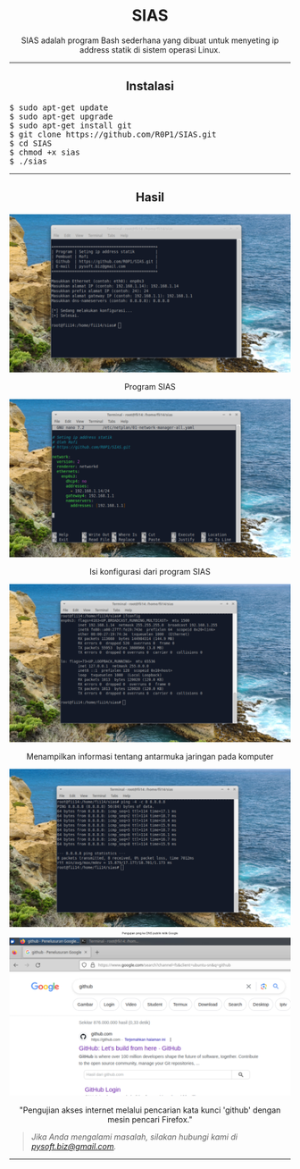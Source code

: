 <h1 align="center">SIAS</h1>
<p align="center">SIAS adalah program Bash sederhana yang dibuat untuk menyeting ip address statik di sistem operasi Linux.</p>
<hr>
<h2 align="center">Instalasi</h2>
<pre>
$ sudo apt-get update
$ sudo apt-get upgrade
$ sudo apt-get install git
$ git clone https://github.com/R0P1/SIAS.git
$ cd SIAS
$ chmod +x sias
$ ./sias
</pre>
<hr>
<h2 align="center">Hasil</h2>
<img src="https://github.com/R0P1/sias/blob/main/gambar/g1.jpg" />
<p align="center">Program SIAS</p>
<img src="https://github.com/R0P1/sias/blob/main/gambar/g2.jpg" />
<p align="center">Isi konfigurasi dari program SIAS</p>
<img src="https://github.com/R0P1/sias/blob/main/gambar/g3.jpg" />
<p align="center">Menampilkan informasi tentang antarmuka jaringan pada komputer</p>
<img src="https://github.com/R0P1/sias/blob/main/gambar/g4.jpg" />
<p style="font-size: 5px;" align="center">Pengujian ping ke DNS publik milik Google</p>
<img src="https://github.com/R0P1/sias/blob/main/gambar/g5.jpg" />
<p align="center">"Pengujian akses internet melalui pencarian kata kunci 'github' dengan mesin pencari Firefox."</p>
<blockquote><i>Jika Anda mengalami masalah, silakan hubungi kami di <a href="mailto: pysoft.biz@gmail.com">pysoft.biz@gmail.com</a>.</i></blockquote>
<hr>
